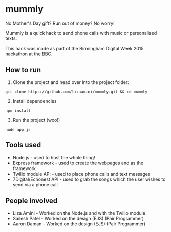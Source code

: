 # mummly
No Mother's Day gift? Run out of money? No worry! 

Mummly is a quick hack to send phone calls with music or personalised texts. 

This hack was made as part of the Birmingham Digital Week 2015 hackathon at the BBC.

## How to run

1) Clone the project and head over into the project folder:
```
git clone https://github.com/lizaamini/mummly.git && cd mummly
```
2) Install dependencies 
```
npm install
```
3) Run the project (woo!)
```
node app.js
```

## Tools used

* Node.js - used to host the whole thing!
* Express framework - used to create the webpages and as the framework
* Twilio module API - used to place phone calls and text messages
* 7Digital/Echonest API - used to grab the songs which the user wishes to send via a phone call

## People involved

* Liza Amini - Worked on the Node.js and with the Twilio module
* Sailesh Patel - Worked on the design (EJS) (Pair Programmer)
* Aaron Daman - Worked on the design (EJS) (Pair Programmer)
